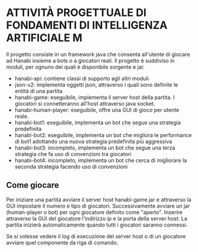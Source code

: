 # ATTIVITÀ PROGETTUALE DI FONDAMENTI DI INTELLIGENZA ARTIFICIALE M
Il progetto consiste in un framework java che consenta all'utente di giocare ad Hanabi insieme a bots o a giocatori reali.
Il progetto è suddiviso in moduli, per ognuno dei quali è disponibile sorgente e jar.

- hanabi-api: contiene classi di supporto agli altri moduli
- json-v2: implementa oggetti json, attraverso i quali sono definite le entità di una partita
- hanabi-game: eseguibile, implementa il server host della partita. I giocatori si connetteranno all'host attraverso java socket.
- hanabi-human-player: eseguibile, offre una GUI di gioco per utente reale.
- hanabi-bot1: eseguibile, implementa un bot che segue una strategia predefinita
- hanabi-bot2: eseguibile, implementa un bot che migliora le performance di bot1 adottando una nuova strategia predefinita più aggressiva
- hanabi-bot3: incompleto, implementa un bot che segue una terza strategia che fa uso di convenzioni tra giocatori
- hanabi-bot4: incompleto, implementa un bot che cerca di migliorare la seconda strategia facendo uso di convenzioni 

## Come giocare
Per iniziare una partita avviare il server host hanabi-game.jar e attraverso la GUI impostare il numero e tipo di giocatori. 
Successivamente avviare un jar (human-player o bot) per ogni giocatore definito come "aperto".
Inserire attraverso la GUI del giocatore l'indirizzo ip e la porta della server host.
La partita inizierà automaticamente quando tutti i giocatori saranno connessi.

Se si volesse vedere il log di esecuzione del server host o di un giocatore avviare quel componente da riga di comando.
